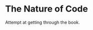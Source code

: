 # The Nature of Code

Attempt at getting through the book.

<!-- I will come back to this I promise. -->
<!-- I will come back to this I promise. -->
<!-- I will come back to this I promise. -->
<!-- I will come back to this I promise. -->
<!-- I will come back to this I promise. -->
<!-- I will come back to this I promise. -->
<!-- I will come back to this I promise. -->
<!-- I will come back to this I promise. -->
